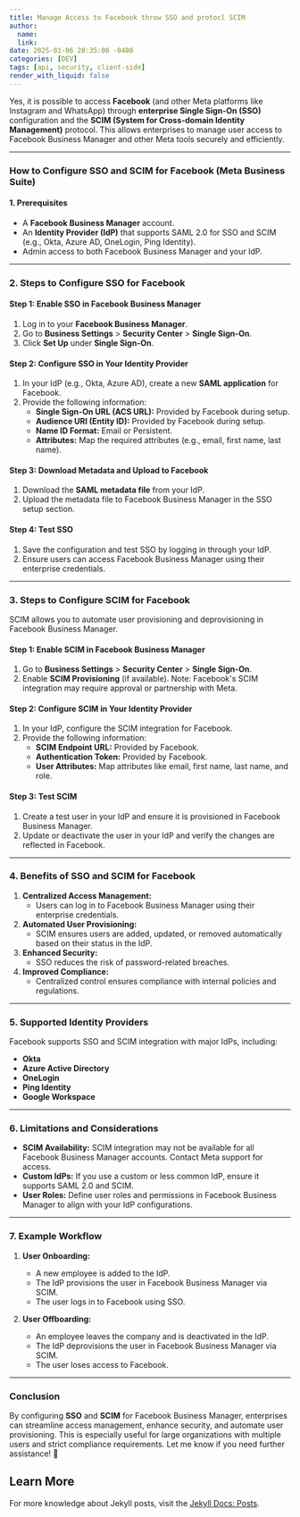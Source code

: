 ```yaml
---
title: Manage Access to Facebook throw SSO and protocl SCIM
author:
  name: 
  link: 
date: 2025-01-06 20:35:00 -0400
categories: [DEV]
tags: [api, security, client-side]
render_with_liquid: false
---
```

Yes, it is possible to access **Facebook** (and other Meta platforms like Instagram and WhatsApp) through **enterprise Single Sign-On (SSO)** configuration and the **SCIM (System for Cross-domain Identity Management)** protocol. This allows enterprises to manage user access to Facebook Business Manager and other Meta tools securely and efficiently.

---

### **How to Configure SSO and SCIM for Facebook (Meta Business Suite)**

#### **1. Prerequisites**
- A **Facebook Business Manager** account.
- An **Identity Provider (IdP)** that supports SAML 2.0 for SSO and SCIM (e.g., Okta, Azure AD, OneLogin, Ping Identity).
- Admin access to both Facebook Business Manager and your IdP.

---

### **2. Steps to Configure SSO for Facebook**

#### **Step 1: Enable SSO in Facebook Business Manager**
1. Log in to your **Facebook Business Manager**.
2. Go to **Business Settings** > **Security Center** > **Single Sign-On**.
3. Click **Set Up** under **Single Sign-On**.

#### **Step 2: Configure SSO in Your Identity Provider**
1. In your IdP (e.g., Okta, Azure AD), create a new **SAML application** for Facebook.
2. Provide the following information:
   - **Single Sign-On URL (ACS URL):** Provided by Facebook during setup.
   - **Audience URI (Entity ID):** Provided by Facebook during setup.
   - **Name ID Format:** Email or Persistent.
   - **Attributes:** Map the required attributes (e.g., email, first name, last name).

#### **Step 3: Download Metadata and Upload to Facebook**
1. Download the **SAML metadata file** from your IdP.
2. Upload the metadata file to Facebook Business Manager in the SSO setup section.

#### **Step 4: Test SSO**
1. Save the configuration and test SSO by logging in through your IdP.
2. Ensure users can access Facebook Business Manager using their enterprise credentials.

---

### **3. Steps to Configure SCIM for Facebook**

SCIM allows you to automate user provisioning and deprovisioning in Facebook Business Manager.

#### **Step 1: Enable SCIM in Facebook Business Manager**
1. Go to **Business Settings** > **Security Center** > **Single Sign-On**.
2. Enable **SCIM Provisioning** (if available). Note: Facebook's SCIM integration may require approval or partnership with Meta.

#### **Step 2: Configure SCIM in Your Identity Provider**
1. In your IdP, configure the SCIM integration for Facebook.
2. Provide the following information:
   - **SCIM Endpoint URL:** Provided by Facebook.
   - **Authentication Token:** Provided by Facebook.
   - **User Attributes:** Map attributes like email, first name, last name, and role.

#### **Step 3: Test SCIM**
1. Create a test user in your IdP and ensure it is provisioned in Facebook Business Manager.
2. Update or deactivate the user in your IdP and verify the changes are reflected in Facebook.

---

### **4. Benefits of SSO and SCIM for Facebook**
1. **Centralized Access Management:**
   - Users can log in to Facebook Business Manager using their enterprise credentials.
2. **Automated User Provisioning:**
   - SCIM ensures users are added, updated, or removed automatically based on their status in the IdP.
3. **Enhanced Security:**
   - SSO reduces the risk of password-related breaches.
4. **Improved Compliance:**
   - Centralized control ensures compliance with internal policies and regulations.

---

### **5. Supported Identity Providers**
Facebook supports SSO and SCIM integration with major IdPs, including:
- **Okta**
- **Azure Active Directory**
- **OneLogin**
- **Ping Identity**
- **Google Workspace**

---

### **6. Limitations and Considerations**
- **SCIM Availability:** SCIM integration may not be available for all Facebook Business Manager accounts. Contact Meta support for access.
- **Custom IdPs:** If you use a custom or less common IdP, ensure it supports SAML 2.0 and SCIM.
- **User Roles:** Define user roles and permissions in Facebook Business Manager to align with your IdP configurations.

---

### **7. Example Workflow**
1. **User Onboarding:**
   - A new employee is added to the IdP.
   - The IdP provisions the user in Facebook Business Manager via SCIM.
   - The user logs in to Facebook using SSO.

2. **User Offboarding:**
   - An employee leaves the company and is deactivated in the IdP.
   - The IdP deprovisions the user in Facebook Business Manager via SCIM.
   - The user loses access to Facebook.

---

### **Conclusion**
By configuring **SSO** and **SCIM** for Facebook Business Manager, enterprises can streamline access management, enhance security, and automate user provisioning. This is especially useful for large organizations with multiple users and strict compliance requirements. Let me know if you need further assistance! 🚀

## Learn More

For more knowledge about Jekyll posts, visit the [Jekyll Docs: Posts](https://jekyllrb.com/docs/posts/).

